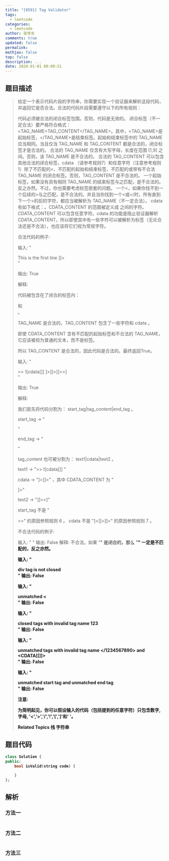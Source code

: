```yaml
---
title: "[0591] Tag Validator"
tags:
  - leetcode
categories:
  - leetcode
author: 张学志
comments: true
updated: false
permalink:
mathjax: false
top: false
description: ...
date: 2020-01-01 00:09:51
---
```


## 题目描述

> 给定一个表示代码片段的字符串，你需要实现一个验证器来解析这段代码，并返回它是否合法。合法的代码片段需要遵守以下的所有规则： 
> 
> 
> 代码必须被合法的闭合标签包围。否则，代码是无效的。 
> 闭合标签（不一定合法）要严格符合格式：<TAG_NAME>TAG_CONTENT</TAG_NAME>。其中，<TAG_NAME>是起始标签，</TAG_NAME>是结束标签。起始和结束标签中的 TAG_NAME 应当相同。当且仅当 TAG_NAME 和 TAG_CONTENT 都是合法的，闭合标签才是合法的。 
> 合法的 TAG_NAME 仅含有大写字母，长度在范围 [1,9] 之间。否则，该 TAG_NAME 是不合法的。 
> 合法的 TAG_CONTENT 可以包含其他合法的闭合标签，cdata （请参考规则7）和任意字符（注意参考规则1）除了不匹配的<、不匹配的起始和结束标签、不匹配的或带有不合法 TAG_NAME 的闭合标签。否则，TAG_CONTENT 是不合法的。 
> 一个起始标签，如果没有具有相同 TAG_NAME 的结束标签与之匹配，是不合法的。反之亦然。不过，你也需要考虑标签嵌套的问题。 
> 一个<，如果你找不到一个后续的>与之匹配，是不合法的。并且当你找到一个<或</时，所有直到下一个>的前的字符，都应当被解析为 TAG_NAME（不一定合法）。 
> cdata 有如下格式：<![CDATA[CDATA_CONTENT]]>。CDATA_CONTENT 的范围被定义成 <![CDATA[ 和后续的第一个 ]]>之间的字符。 
> CDATA_CONTENT 可以包含任意字符。cdata 的功能是阻止验证器解析CDATA_CONTENT，所以即使其中有一些字符可以被解析为标签（无论合法还是不合法），也应该将它们视为常规字符。 
> 
> 
> 合法代码的例子: 
> 
> 
> 输入: "<DIV>This is the first line <![CDATA[<div>]]></DIV>"
> 
> 输出: True
> 
> 解释: 
> 
> 代码被包含在了闭合的标签内： <DIV> 和 </DIV> 。
> 
> TAG_NAME 是合法的，TAG_CONTENT 包含了一些字符和 cdata 。 
> 
> 即使 CDATA_CONTENT 含有不匹配的起始标签和不合法的 TAG_NAME，它应该被视为普通的文本，而不是标签。
> 
> 所以 TAG_CONTENT 是合法的，因此代码是合法的。最终返回True。
> 
> 
> 输入: "<DIV>>>  ![cdata[]] <![CDATA[<div>]>]]>]]>>]</DIV>"
> 
> 输出: True
> 
> 解释:
> 
> 我们首先将代码分割为： start_tag|tag_content|end_tag 。
> 
> start_tag -> "<DIV>"
> 
> end_tag -> "</DIV>"
> 
> tag_content 也可被分割为： text1|cdata|text2 。
> 
> text1 -> ">>  ![cdata[]] "
> 
> cdata -> "<![CDATA[<div>]>]]>" ，其中 CDATA_CONTENT 为 "<div>]>"
> 
> text2 -> "]]>>]"
> 
> 
> start_tag 不是 "<DIV>>>" 的原因参照规则 6 。
> cdata 不是 "<![CDATA[<div>]>]]>]]>" 的原因参照规则 7 。
> 
> 
> 不合法代码的例子: 
> 
> 
> 输入: "<A>  <B> </A>   </B>"
> 输出: False
> 解释: 不合法。如果 "<A>" 是闭合的，那么 "<B>" 一定是不匹配的，反之亦然。
> 
> 输入: "<DIV>  div tag is not closed  <DIV>"
> 输出: False
> 
> 输入: "<DIV>  unmatched <  </DIV>"
> 输出: False
> 
> 输入: "<DIV> closed tags with invalid tag name  <b>123</b> </DIV>"
> 输出: False
> 
> 输入: "<DIV> unmatched tags with invalid tag name  </1234567890> and <CDATA[[]]>  </DIV>"
> 输出: False
> 
> 输入: "<DIV>  unmatched start tag <B>  and unmatched end tag </C>  </DIV>"
> 输出: False
> 
> 
> 注意: 
> 
> 
> 为简明起见，你可以假设输入的代码（包括提到的任意字符）只包含数字, 字母, '<','>','/','!','[',']'和' '。 
> 
> Related Topics 栈 字符串

## 题目代码

```cpp
class Solution {
public:
    bool isValid(string code) {
        
    }
};
```

## 解析

### 方法一

```cpp

```

### 方法二

```cpp

```

### 方法三

```cpp

```

